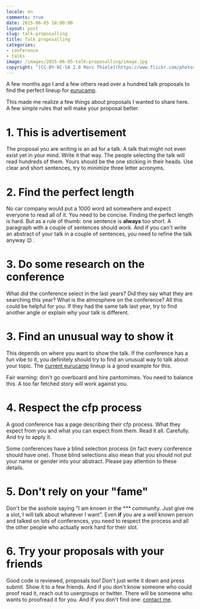 ```yaml
---
locale: en
comments: true
date: 2015-06-05 10:00:00
layout: post
slug: talk-proposalling
title: Talk proposalling
categories:
- conference
- talks
image: /images/2015-06-05-talk-proposalling/image.jpg
copyright: "[CC-BY-NC-SA 2.0 Marc Thiele](https://www.flickr.com/photos/marcthiele/13264730195)"
---
```

A few months ago I and a few others read over a hundred talk proposals to find
the perfect lineup for [eurucamp](http://2015.eurucamp.org).

This made me realize a few things about proposals I wanted to share here. A few
simple rules that will make your proposal better. 

# 1. This is advertisement

The proposal you are writing is an ad for a talk. A talk that might not even
exist yet in your mind. Write it that way. The people selecting the talk will
read hundreds of them. Yours should be the one sticking in their heads. Use
clear and short sentences, try to minimize three letter acronyms.

# 2. Find the perfect length

No car company would put a 1000 word ad somewhere and expect everyone to read
all of it. You need to be concise. Finding the perfect length is hard. But as a
rule of thumb: one sentence is **always** too short. A paragraph with a couple
of sentences should work. And if you can't write an abstract of your talk in a
couple of sentences, you need to refine the talk anyway :wink: .

# 3. Do some research on the conference

What did the conference select in the last years? Did they say what they are
searching this year? What is the atmosphere on the conference? All this could be
helpful for you. If they had the same talk last year, try to find another angle
or explain why your talk is different.

# 3. Find an unusual way to show it

This depends on where you want to show the talk. If the conference has a fun
vibe to it, you definitely should try to find an unusual way to talk about your
topic. The [current eurucamp](http://2015.eurucamp.org/speakers/) lineup is a
good example for this.

Fair warning: don't go overboard and hire pantomimes. You need to balance this.
A too far fetched story will work against you.

# 4. Respect the cfp process

A good conference has a page describing their cfp process. What they expect from
you and what you can expect from them. Read it all. Carefully. And try to apply
it.

Some conferences have a blind selection process (in fact every conference should
have one). Those blind selections also mean that you should not put your name or
gender into your abstract. Please pay attention to these details.

# 5. Don't rely on your "fame"

Don't be the asshole saying "I am known in the *** community. Just give me a
slot, I will talk about whatever I want". Even **if** you are a well known
person and talked on lots of conferences, you need to respect the process and
all the other people who actually work hard for their slot.

# 6. Try your proposals with your friends

Good code is reviewed, proposals too! Don't just write it down and press submit.
Show it to a few friends. And if you don't know someone who could proof read it,
reach out to usergroups or twitter. There will be someone who wants to proofread
it for you. And if you don't find one: [contact me](http://bodo.tasche.me).

